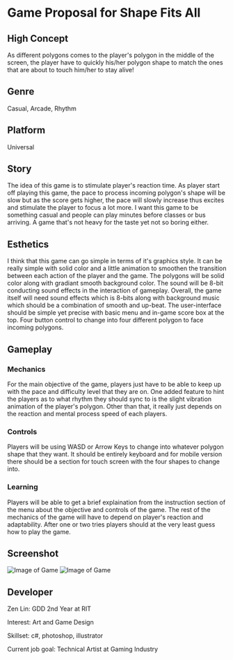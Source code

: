 # Game Proposal for Shape Fits All

## High Concept

As different polygons comes to the player's polygon in the middle of the screen, the player have to quickly his/her polygon shape to match the ones that are about to touch him/her to stay alive!

## Genre
    
Casual, Arcade, Rhythm

## Platform
    
Universal
  
## Story
    
The idea of this game is to stimulate player's reaction time. As player start off playing this game, the pace to process incoming polygon's shape will be slow but as the score gets higher, the pace will slowly increase thus excites and stimulate the player to focus a lot more. I want this game to be something casual and people can play minutes before classes or bus arriving. A game that's not heavy for the taste yet not so boring either.
    
## Esthetics
  
I think that this game can go simple in terms of it's graphics style. It can be really simple with solid color and a little animation to smoothen the transition between each action of the player and the game. The polygons will be solid color along with gradiant smooth background color. The sound will be 8-bit conducting sound effects in the interaction of gameplay. Overall, the game itself will need sound effects which is 8-bits along with background music which should be a combination of smooth and up-beat. The user-interface should be simple yet precise with basic menu and in-game score box at the top. Four button control to change into four different polygon to face incoming polygons.
    
## Gameplay
  
### Mechanics
    
For the main objective of the game, players just have to be able to keep up with the pace and difficulty level that they are on. One added feature to hint the players as to what rhythm they should sync to is the slight vibration animation of the player's polygon. Other than that, it really just depends on the reaction and mental process speed of each players.

### Controls

Players will be using WASD or Arrow Keys to change into whatever polygon shape that they want. It should be entirely keyboard and for mobile version there should be a section for touch screen with the four shapes to change into.

### Learning

Players will be able to get a brief explaination from the instruction section of the menu about the objective and controls of the game. The rest of the mechanics of the game will have to depend on player's reaction and adaptability. After one or two tries players should at the very least guess how to play the game.

## Screenshot

![Image of Game](https://people.rit.edu/zxl4706/media/screenshot1.png)
![Image of Game](https://people.rit.edu/zxl4706/media/screenshot2.png)

## Developer

Zen Lin: GDD 2nd Year at RIT

Interest: Art and Game Design

Skillset: c#, photoshop, illustrator

Current job goal: Technical Artist at Gaming Industry


